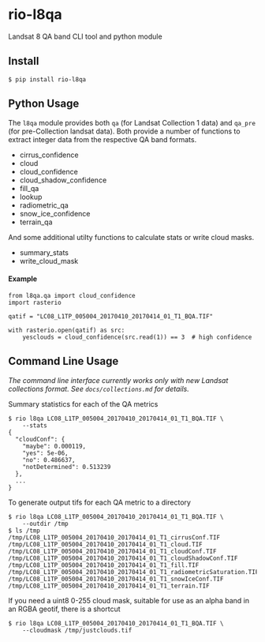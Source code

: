 # rio-l8qa

Landsat 8 QA band CLI tool and python module

## Install

```
$ pip install rio-l8qa
```


## Python Usage

The `l8qa` module provides both `qa` (for Landsat Collection 1 data) and `qa_pre` (for pre-Collection landsat data). Both provide a number of functions to extract integer data from the respective QA band formats.

* cirrus_confidence
* cloud
* cloud_confidence
* cloud_shadow_confidence
* fill_qa
* lookup
* radiometric_qa
* snow_ice_confidence
* terrain_qa

 And some additional utilty functions to calculate stats or write cloud masks.

* summary_stats
* write_cloud_mask

#### Example

```
from l8qa.qa import cloud_confidence
import rasterio

qatif = "LC08_L1TP_005004_20170410_20170414_01_T1_BQA.TIF"

with rasterio.open(qatif) as src:
    yesclouds = cloud_confidence(src.read(1)) == 3  # high confidence
```

## Command Line Usage

*The command line interface currently works only with new Landsat collections format. See `docs/collections.md` for details.*

Summary statistics for each of the QA metrics

```
$ rio l8qa LC08_L1TP_005004_20170410_20170414_01_T1_BQA.TIF \
    --stats
{
  "cloudConf": {
    "maybe": 0.000119,
    "yes": 5e-06,
    "no": 0.486637,
    "notDetermined": 0.513239
  },
  ...
}
```

To generate output tifs for each QA metric to a directory
```
$ rio l8qa LC08_L1TP_005004_20170410_20170414_01_T1_BQA.TIF \
    --outdir /tmp
$ ls /tmp
/tmp/LC08_L1TP_005004_20170410_20170414_01_T1_cirrusConf.TIF
/tmp/LC08_L1TP_005004_20170410_20170414_01_T1_cloud.TIF
/tmp/LC08_L1TP_005004_20170410_20170414_01_T1_cloudConf.TIF
/tmp/LC08_L1TP_005004_20170410_20170414_01_T1_cloudShadowConf.TIF
/tmp/LC08_L1TP_005004_20170410_20170414_01_T1_fill.TIF
/tmp/LC08_L1TP_005004_20170410_20170414_01_T1_radiometricSaturation.TIF
/tmp/LC08_L1TP_005004_20170410_20170414_01_T1_snowIceConf.TIF
/tmp/LC08_L1TP_005004_20170410_20170414_01_T1_terrain.TIF
```

If you need a uint8 0-255 cloud mask, suitable for use as an alpha band in an RGBA geotif, there is a shortcut
```
$ rio l8qa LC08_L1TP_005004_20170410_20170414_01_T1_BQA.TIF \
    --cloudmask /tmp/justclouds.tif
```
